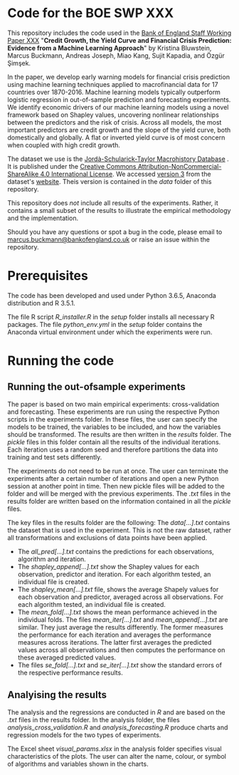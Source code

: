 # Code for the BOE SWP XXX

This repository includes the code used in the [Bank of England Staff Working Paper XXX](http::/) "__Credit Growth, the Yield Curve and Financial Crisis Prediction: Evidence from a Machine Learning Approach__" by Kristina Bluwstein, Marcus Buckmann, Andreas Joseph, Miao Kang, Sujit Kapadia, and Özgür Şimşek. 

In the paper, we develop early warning models for financial crisis prediction using machine learning techniques applied to macrofinancial data for 17 countries over 1870-2016. Machine learning models typically outperform logistic regression in out-of-sample prediction and forecasting experiments. We identify economic drivers of our machine learning models using a novel framework based on Shapley values, uncovering nonlinear relationships between the predictors and the risk of crisis.  Across all models, the most important predictors are credit growth and the slope of the yield curve, both domestically and globally. A flat or inverted yield curve is of most concern when coupled with high credit growth.


The dataset we use is the [Jordà-Schularick-Taylor Macrohistory Database](http://www.macrohistory.net/data/) . It is published under the [Creative Commons Attribution-NonCommercial-ShareAlike 4.0 International License](http://www.macrohistory.net/data/licence-terms/). We accessed [version 3](http://www.macrohistory.net/JST/JSTdatasetR3.xlsx) from the dataset's [website](http://www.macrohistory.net/data/). Theis version is contained in the _data_ folder of this repository.  

This repository does _not_ include all results of the experiments. Rather, it contains a small subset of the results to illustrate the empirical methodology and the implementation. 

Should you have any questions or spot a bug in the code, please email to marcus.buckmann@bankofengland.co.uk or raise an issue within the repository.



# Prerequisites 
The code has been developed and used under Python 3.6.5, Anaconda distribution and R 3.5.1. 

The file R script _R_installer.R_ in the _setup_ folder installs all necessary R packages.
The file _python_env.yml_ in the _setup_ folder contains the Anaconda virtual environment under which the experiments were run.
 

# Running the code

## Running the out-ofsample experiments 

The paper is based on two main empirical experiments: cross-validation and forecasting. These experiments are run using the respective Python scripts in the experiments folder.
In these files, the user can specify the models to be trained, the variables to be included, and how the variables should be transformed. The results are then written in the _results_ folder. The _pickle_ files in this folder contain all the results of the individual iterations. Each iteration uses a random seed and therefore partitions the data into training and test sets differently. 

The experiments do not need to be run at once. The user can terminate the experiments after a certain number of iterations and open a new Python session at another point in time. Then new pickle files will be added to the folder and will be merged with the previous experiments. 
The _.txt_ files in the results folder are written based on the information contained in all the _pickle_ files. 

The key files in the results folder are the following:
The _data[...].txt_ contains the dataset that is used in the experiment. This is not the raw dataset, rather all transformations and exclusions of data points have been applied.
- The _all_pred[...].txt_ contains the predictions for each observations, algorithm and iteration. 
- The _shapley_append[...].txt_ show the Shapley values for each observation, predictor and iteration. For each algorithm tested, an individual file is created.
- The _shapley_mean[...].txt_ file, shows the average Shapely values for each observation and predictor, averaged across all observations. For each algorithm tested, an individual file is created.
- The _mean_fold[...].txt_ shows the mean performance achieved in the individual folds. The files _mean_iter[...].txt_ and _mean_append[...].txt_ are similar. They just average the results differently. The former measures the performance for each iteration and averages the performance measures across iterations. The latter first averages the predicted values across all observations and then computes the performance on these averaged predicted values. 
- The files _se_fold[...].txt_ and _se_iter[...].txt_ show the standard errors of the respective performance results.


## Analyising the results 
The analysis and the regressions are conducted in _R_ and are based on the _.txt_ files in the results folder.
In the analysis folder, the files _analysis_cross_validation.R_ and _analysis_forecasting.R_ produce charts and regression models for the two types of experiments.

The Excel sheet _visual_params.xlsx_ in the analysis folder specifies visual characteristics of the plots. The user can alter the name, colour, or symbol of algorithms and variables shown in the charts.



